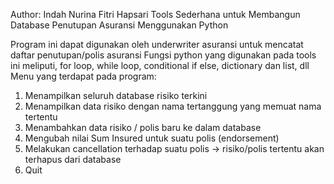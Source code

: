 Author: Indah Nurina Fitri Hapsari
Tools Sederhana untuk Membangun Database Penutupan Asuransi Menggunakan Python

Program ini dapat digunakan oleh underwriter asuransi untuk mencatat daftar penutupan/polis asuransi
Fungsi python yang digunakan pada tools ini meliputi, for loop, while loop, conditional if else, dictionary dan list, dll
Menu yang terdapat pada program:
1. Menampilkan seluruh database risiko terkini
2. Menampilkan data risiko dengan nama tertanggung yang memuat nama tertentu
3. Menambahkan data risiko / polis baru ke dalam database
4. Mengubah nilai Sum Insured untuk suatu polis (endorsement)
5. Melakukan cancellation terhadap suatu polis -> risiko/polis tertentu akan terhapus dari database
6. Quit
